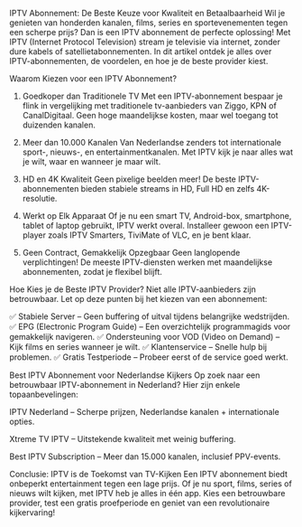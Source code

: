 IPTV Abonnement: De Beste Keuze voor Kwaliteit en Betaalbaarheid
Wil je genieten van honderden kanalen, films, series en sportevenementen tegen een scherpe prijs? Dan is een IPTV abonnement de perfecte oplossing! Met IPTV (Internet Protocol Television) stream je televisie via internet, zonder dure kabels of satellietabonnementen. In dit artikel ontdek je alles over IPTV-abonnementen, de voordelen, en hoe je de beste provider kiest.

Waarom Kiezen voor een IPTV Abonnement?
1. Goedkoper dan Traditionele TV
Met een IPTV-abonnement bespaar je flink in vergelijking met traditionele tv-aanbieders van Ziggo, KPN of CanalDigitaal. Geen hoge maandelijkse kosten, maar wel toegang tot duizenden kanalen.

2. Meer dan 10.000 Kanalen
Van Nederlandse zenders tot internationale sport-, nieuws-, en entertainmentkanalen. Met IPTV kijk je naar alles wat je wilt, waar en wanneer je maar wilt.

3. HD en 4K Kwaliteit
Geen pixelige beelden meer! De beste IPTV-abonnementen bieden stabiele streams in HD, Full HD en zelfs 4K-resolutie.

4. Werkt op Elk Apparaat
Of je nu een smart TV, Android-box, smartphone, tablet of laptop gebruikt, IPTV werkt overal. Installeer gewoon een IPTV-player zoals IPTV Smarters, TiviMate of VLC, en je bent klaar.

5. Geen Contract, Gemakkelijk Opzegbaar
Geen langlopende verplichtingen! De meeste IPTV-diensten werken met maandelijkse abonnementen, zodat je flexibel blijft.

Hoe Kies je de Beste IPTV Provider?
Niet alle IPTV-aanbieders zijn betrouwbaar. Let op deze punten bij het kiezen van een abonnement:

✅ Stabiele Server – Geen buffering of uitval tijdens belangrijke wedstrijden.
✅ EPG (Electronic Program Guide) – Een overzichtelijk programmagids voor gemakkelijk navigeren.
✅ Ondersteuning voor VOD (Video on Demand) – Kijk films en series wanneer je wilt.
✅ Klantenservice – Snelle hulp bij problemen.
✅ Gratis Testperiode – Probeer eerst of de service goed werkt.

Best IPTV Abonnement voor Nederlandse Kijkers
Op zoek naar een betrouwbaar IPTV-abonnement in Nederland? Hier zijn enkele topaanbevelingen:

IPTV Nederland – Scherpe prijzen, Nederlandse kanalen + internationale opties.

Xtreme TV IPTV – Uitstekende kwaliteit met weinig buffering.

Best IPTV Subscription – Meer dan 15.000 kanalen, inclusief PPV-events.

Conclusie: IPTV is de Toekomst van TV-Kijken
Een IPTV abonnement biedt onbeperkt entertainment tegen een lage prijs. Of je nu sport, films, series of nieuws wilt kijken, met IPTV heb je alles in één app. Kies een betrouwbare provider, test een gratis proefperiode en geniet van een revolutionaire kijkervaring!
